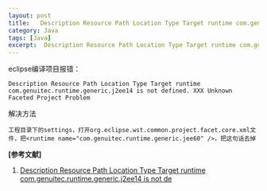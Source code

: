 ```yaml
---
layout: post
title:   Description Resource Path Location Type Target runtime com.genuitec.runtime.generic.j2ee14 is not de 
category: Java
tags: [Java]
excerpt:  Description Resource Path Location Type Target runtime com.genuitec.runtime.generic.j2ee14 is not de
---
```


eclipse编译项目报错：

	Description Resource Path Location Type Target runtime com.genuitec.runtime.generic.j2ee14 is not defined. XXX Unknown Faceted Project Problem

解决方法

	工程目录下的settings，打开org.eclipse.wst.common.project.facet.core.xml文件，把<runtime name="com.genuitec.runtime.generic.jee60" />，把这句话去掉

  

**[参考文献]**

1. [Description Resource Path Location Type Target runtime com.genuitec.runtime.generic.j2ee14 is not de](https://blog.csdn.net/snails_zx/article/details/51958767 "Description Resource Path Location Type Target runtime com.genuitec.runtime.generic.j2ee14 is not de")




